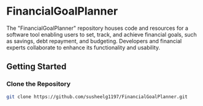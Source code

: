 # FinancialGoalPlanner
The "FinancialGoalPlanner" repository houses code and resources for a software tool enabling users to set, track, and achieve financial goals, such as savings, debt repayment, and budgeting. Developers and financial experts collaborate to enhance its functionality and usability.

## Getting Started

### Clone the Repository

```bash
git clone https://github.com/susheelg1197/FinancialGoalPlanner.git
```
